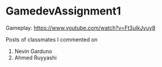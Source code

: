 # GamedevAssignment1

Gameplay: https://www.youtube.com/watch?v=Ft3ulkJvuy8
 
Posts of classmates I commented on
1. Nevin Garduno
2. Ahmed Ruyyashi
